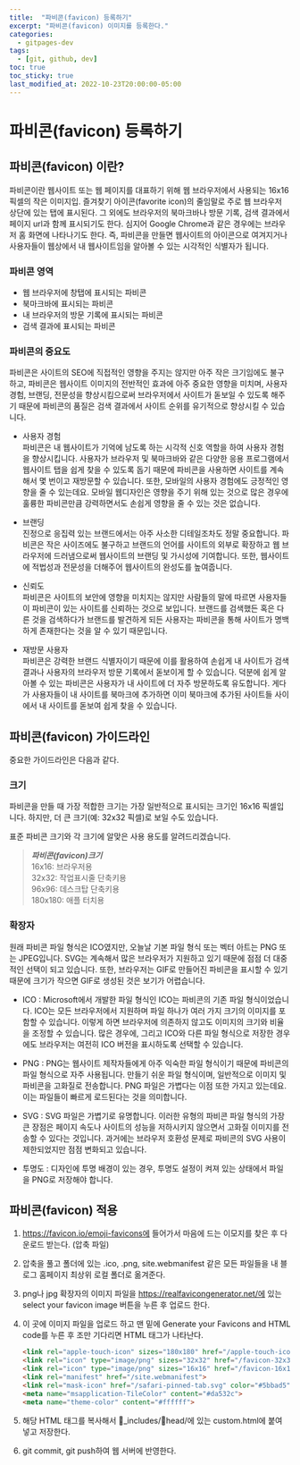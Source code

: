 ```yaml
---
title:  "파비콘(favicon) 등록하기"
excerpt: "파비콘(favicon) 이미지를 등록한다."
categories:
  - gitpages-dev
tags:
  - [git, github, dev]
toc: true
toc_sticky: true
last_modified_at: 2022-10-23T20:00:00-05:00
---
```

# 파비콘(favicon) 등록하기

## 파비콘(favicon) 이란?
파비콘이란 웹사이트 또는 웹 페이지를 대표하기 위해 웹 브라우저에서 사용되는 16x16 픽셀의 작은 이미지입.
즐겨찾기 아이콘(favorite icon)의 줄임말로 주로 웹 브라우저 상단에 있는 탭에 표시된다. 
그 외에도 브라우저의 북마크바나 방문 기록, 검색 결과에서 페이지 url과 함께 표시되기도 한다.
심지어 Google Chrome과 같은 경우에는 브라우저 홈 화면에 나타나기도 한다. 즉, 파비콘을 만들면 
웹사이트의 아이콘으로 여겨지거나 사용자들이 웹상에서 내 웹사이트임을 알아볼 수 있는 시각적인 식별자가 됩니다.

### 파비콘 영역
- 웹 브라우저에 창탭에 표시되는 파비콘
- 북마크바에 표시되는 파비콘
- 내 브라우저의 방문 기록에 표시되는 파비콘
- 검색 결과에 표시되는 파비콘 

### 파비콘의 중요도
파비콘은 사이트의 SEO에 직접적인 영향을 주지는 않지만 
아주 작은 크기임에도 불구하고, 파비콘은 웹사이트 이미지의 전반적인 효과에 아주 중요한 영향을 미치며, 
사용자 경험, 브랜딩, 전문성을 향상시킴으로써 브라우저에서 사이트가 돋보일 수 있도록 해주기 때문에
파비콘의 품질은 검색 결과에서 사이트 순위를 유기적으로 향상시킬 수 있습니다. 

* 사용자 경험  
파비콘은 내 웹사이트가 기억에 남도록 하는 시각적 신호 역할을 하여 사용자 경험을 향상시킵니다. 사용자가 브라우저 및 북마크바와 같은 다양한 응용 프로그램에서 웹사이트 탭을 쉽게 찾을 수 있도록 돕기 때문에 파비콘을 사용하면 사이트를 계속해서 몇 번이고 재방문할 수 있습니다. 또한, 모바일의 사용자 경험에도 긍정적인 영향을 줄 수 있는데요. 모바일 웹디자인은 영향을 주기 위해 있는 것으로 많은 경우에 훌륭한 파비콘만큼 강력하면서도 손쉽게 영향을 줄 수 있는 것은 없습니다. 


* 브랜딩  
진정으로 응집력 있는 브랜드에서는 아주 사소한 디테일조차도 정말 중요합니다. 파비콘은 작은 사이즈에도 불구하고 브랜드의 언어를 사이트의 외부로 확장하고 웹 브라우저에 드러냄으로써 웹사이트의 브랜딩 및 가시성에 기여합니다. 또한, 웹사이트에 적법성과 전문성을 더해주어 웹사이트의 완성도를 높여줍니다.


* 신뢰도  
파비콘은 사이트의 보안에 영향을 미치지는 않지만 사람들의 말에 따르면 사용자들이 파비콘이 있는 사이트를 신뢰하는 것으로 보입니다. 브랜드를 검색했든 혹은 다른 것을 검색하다가 브랜드를 발견하게 되든 사용자는 파비콘을 통해 사이트가 명백하게 존재한다는 것을 알 수 있기 때문입니다. 


* 재방문 사용자  
파비콘은 강력한 브랜드 식별자이기 때문에 이를 활용하여 손쉽게 내 사이트가 검색 결과나 사용자의 브라우저 방문 기록에서 돋보이게 할 수 있습니다. 덕분에 쉽게 알아볼 수 있는 파비콘은 사용자가 내 사이트에 더 자주 방문하도록 유도합니다. 게다가 사용자들이 내 사이트를 북마크에 추가하면 이미 북마크에 추가된 사이트들 사이에서 내 사이트를 돋보여 쉽게 찾을 수 있습니다. 

## 파비콘(favicon) 가이드라인
중요한 가이드라인은 다음과 같다.

### 크기
파비콘을 만들 때 가장 적합한 크기는 가장 일반적으로 표시되는 크기인 16x16 픽셀입니다. 
하지만, 더 큰 크기(예: 32x32 픽셀)로 보일 수도 있습니다. 

표준 파비콘 크기와 각 크기에 알맞은 사용 용도를 알려드리겠습니다.

> ***파비콘(favicon)크기***  
> 16x16: 브라우저용  
> 32x32: 작업표시줄 단축키용  
> 96x96: 데스크탑 단축키용  
> 180x180: 애플 터치용

### 확장자
원래 파비콘 파일 형식은 ICO였지만, 오늘날 기본 파일 형식 또는 벡터 아트는 PNG 또는 JPEG입니다. 
SVG는 계속해서 많은 브라우저가 지원하고 있기 때문에 점점 더 대중적인 선택이 되고 있습니다. 
또한, 브라우저는 GIF로 만들어진 파비콘을 표시할 수 있기 때문에 크기가 작으면 GIF로 생성된 것은 보기가 어렵습니다.


- ICO
: Microsoft에서 개발한 파일 형식인 ICO는 파비콘의 기존 파일 형식이었습니다. 
ICO는 모든 브라우저에서 지원하며 파일 하나가 여러 가지 크기의 이미지를 포함할 수 있습니다. 
이렇게 하면 브라우저에 의존하지 않고도 이미지의 크기와 비율을 조정할 수 있습니다. 많은 경우에, 
그리고 ICO와 다른 파일 형식으로 저장한 경우에도 브라우저는 여전히 ICO 버전을 표시하도록 선택할 수 있습니다. 


- PNG
: PNG는 웹사이트 제작자들에게 아주 익숙한 파일 형식이기 때문에 파비콘의 파일 형식으로 자주 사용됩니다. 만들기 쉬운 파일 형식이며, 일반적으로 이미지 및 파비콘을 고화질로 전송합니다. PNG 파일은 가볍다는 이점 또한 가지고 있는데요. 이는 파일들이 빠르게 로드된다는 것을 의미합니다. 


- SVG
: SVG 파일은 가볍기로 유명합니다. 이러한 유형의 파비콘 파일 형식의 가장 큰 장점은 페이지 속도나 사이트의 성능을 저하시키지 않으면서 고화질 이미지를 전송할 수 있다는 것입니다. 과거에는 브라우저 호환성 문제로 파비콘의 SVG 사용이 제한되었지만 점점 변화되고 있습니다. 


- 투명도
: 디자인에 투명 배경이 있는 경우, 투명도 설정이 켜져 있는 상태에서 파일을 PNG로 저장해야 합니다.

## 파비콘(favicon) 적용

1. https://favicon.io/emoji-favicons에 들어가서 마음에 드는 이모지를 찾은 후 다운로드 받는다. (압축 파일)

2. 압축을 풀고 폴더에 있는 .ico, .png, site.webmanifest 같은 모든 파일들을 내 블로그 홈페이지 최상위 로컬 폴더로 옮겨준다.

3. png나 jpg 확장자의 이미지 파일을 https://realfavicongenerator.net/에 있는 select your favicon image 버튼을 누른 후 업로드 한다.

4. 이 곳에 이미지 파일을 업로드 하고 맨 밑에 Generate your Favicons and HTML code를 누른 후 조만 기다리면 HTML 태그가 나타난다.
    ```html
    <link rel="apple-touch-icon" sizes="180x180" href="/apple-touch-icon.png">
    <link rel="icon" type="image/png" sizes="32x32" href="/favicon-32x32.png">
    <link rel="icon" type="image/png" sizes="16x16" href="/favicon-16x16.png">
    <link rel="manifest" href="/site.webmanifest">
    <link rel="mask-icon" href="/safari-pinned-tab.svg" color="#5bbad5">
    <meta name="msapplication-TileColor" content="#da532c">
    <meta name="theme-color" content="#ffffff">
    ```

5. 해당 HTML 태그를 복사해서 📁_includes/📁head/에 있는 custom.html에 붙여 넣고 저장한다.

6. git commit, git push하여 웹 서버에 반영한다.